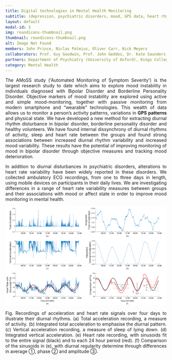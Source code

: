 ```yaml
---
title: Digital technologies in Mental Health Monitoring
subtitle: (depression, psychiatric disorders, mood, GPS data, heart rhythm changes)
layout: default
modal-id: 3
img: roundicons-thumbnail.png
thumbnail: roundicons-thumbnail.png
alt: Image Not Found
members: John Prince, Niclas Palmius, Oliver Carr, Nick Meyers
collaborators: Prof. Guy Goodwin, Prof. John Geddes, Dr. Kate Saunders (Department of Psychiatry, University of Oxford, UK)
partners: Department of Psychiatry (University of Oxford), Kings College London
category: Mental Health
---
```


<p align="justify">The AMoSS study ('Automated Monitoring of Symptom Severity') is the largest research study to date which aims to explore mood instability in individuals diagnosed with Bipolar Disorder and Borderline Personality Disorder. Objective markers of mood instability are explored using active and simple mood-monitoring, together with passive monitoring from modern smartphone and “wearable” technologies. This wealth of data allows us to monitor a person’s activity patterns, variations in <b>GPS patterns</b> and physical state. 
We have developed a new method for extracting diurnal rhythm disturbance in bipolar disorder, borderline personality disorder and healthy volunteers. We have found internal dissynchrony of diurnal rhythms of activity, sleep and heart rate between the groups and found strong associations between increased diurnal rhythm variability and increased mood variability. These results have the potential of improving monitoring of mood in bipolar disorder through objective measures and tracking mood deterioration.</p>


<p align="justify">In addition to diurnal disturbances in psychiatric disorders, alterations to heart rate variability have been widely reported in these disorders. We collected ambulatory ECG recordings, from one to three days in length, using mobile devices on participants in their daily lives. We are investigating differences in a range of heart rate variability measures between groups and their associations with mood or affect state in order to improve mood monitoring in mental health.</p>

![Image Not Found](img/portfolio/OliverImage.png "Heart rate changes during 4 days")

<p align="justify">Fig. Recordings of acceleration and heart rate signals over four days to illustrate their diurnal rhythms. (a) Total acceleration recording, a measure of activity. (b) Integrated total acceleration to emphasise the diurnal pattern. (c) Vertical acceleration recording, a measure of sleep of lying down. (d) Integrated vertical acceleration. (e) Heart rate recording, with sinusoids fit to the entire signal (black) and to each 24 hour period (red). (f) Comparison of the sinusoids in (e), with diurnal regularity determine through differences in average ①, phase ② and amplitude ③.</p>
